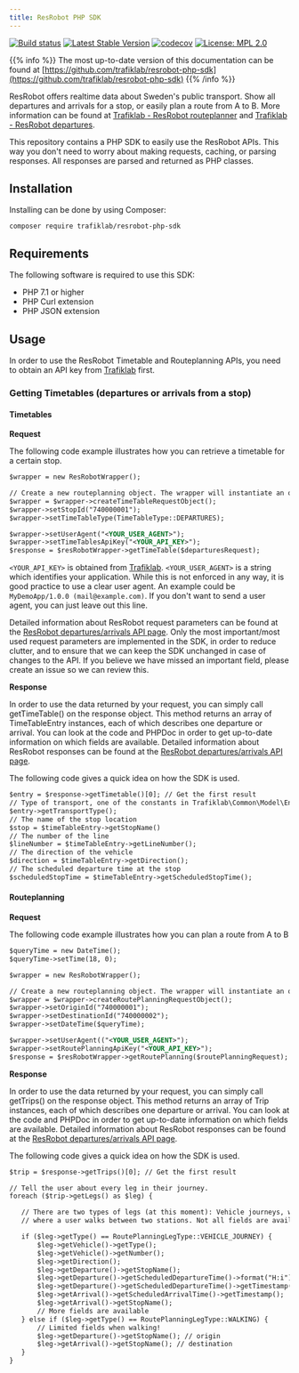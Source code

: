 ```yaml
---
title: ResRobot PHP SDK
---
```


[![Build status](https://travis-ci.com/trafiklab/resrobot-php-sdk.svg?branch=master)](https://travis-ci.com/trafiklab/resrobot-php-sdk) [![Latest Stable Version](https://poser.pugx.org/trafiklab/resrobot-php-sdk/v/stable)](https://packagist.org/packages/trafiklab/resrobot-php-sdk) [![codecov](https://codecov.io/gh/trafiklab/resrobot-php-sdk/branch/master/graph/badge.svg)](https://codecov.io/gh/trafiklab/resrobot-php-sdk) [![License: MPL 2.0](https://img.shields.io/badge/License-MPL%202.0-brightgreen.svg)](https://opensource.org/licenses/MPL-2.0)

{{% info %}} The most up-to-date version of this documentation can be found
at [https://github.com/trafiklab/resrobot-php-sdk](https://github.com/trafiklab/resrobot-php-sdk)
{{% /info %}}

ResRobot offers realtime data about Sweden's public transport. Show all departures and arrivals for a stop, or easily
plan a route from A to B. More information can be found
at [Trafiklab - ResRobot routeplanner](https://www.trafiklab.se/api/trafiklab-apis/resrobot-reseplanerare)
and [Trafiklab - ResRobot departures](https://www.trafiklab.se/api/trafiklab-apis/resrobot-reseplanerare).

This repository contains a PHP SDK to easily use the ResRobot APIs. This way you don't need to worry about making
requests, caching, or parsing responses. All responses are parsed and returned as PHP classes.

## Installation

Installing can be done by using Composer:

`composer require trafiklab/resrobot-php-sdk`

## Requirements

The following software is required to use this SDK:

* PHP 7.1 or higher
* PHP Curl extension
* PHP JSON extension

## Usage

In order to use the ResRobot Timetable and Routeplanning APIs, you need to obtain an API key
from [Trafiklab](https://trafiklab.se) first.

### Getting Timetables (departures or arrivals from a stop)

#### Timetables

**Request**

The following code example illustrates how you can retrieve a timetable for a certain stop.

```xml
$wrapper = new ResRobotWrapper();

// Create a new routeplanning object. The wrapper will instantiate an object of the interface type.
$wrapper = $wrapper->createTimeTableRequestObject();
$wrapper->setStopId("740000001");
$wrapper->setTimeTableType(TimeTableType::DEPARTURES);

$wrapper->setUserAgent("<YOUR_USER_AGENT>");
$wrapper->setTimeTablesApiKey("<YOUR_API_KEY>");
$response = $resRobotWrapper->getTimeTable($departuresRequest);
```

`<YOUR_API_KEY>` is obtained from [Trafiklab](https://trafiklab.se). `<YOUR_USER_AGENT>` is a string which identifies
your application. While this is not enforced in any way, it is good practice to use a clear user agent. An example could
be `MyDemoApp/1.0.0 (mail@example.com)`. If you don't want to send a user agent, you can just leave out this line.

Detailed information about ResRobot request parameters can be found at
the [ResRobot departures/arrivals API page](https://www.trafiklab.se/api/trafiklab-apis/resrobot-reseplanerare). Only the most
important/most used request parameters are implemented in the SDK, in order to reduce clutter, and to ensure that we can
keep the SDK unchanged in case of changes to the API. If you believe we have missed an important field, please create an
issue so we can review this.

**Response**

In order to use the data returned by your request, you can simply call getTimeTable() on the response object. This
method returns an array of TimeTableEntry instances, each of which describes one departure or arrival. You can look at
the code and PHPDoc in order to get up-to-date information on which fields are available. Detailed information about
ResRobot responses can be found at
the [ResRobot departures/arrivals API page](https://www.trafiklab.se/api/trafiklab-apis/resrobot-reseplanerare).

The following code gives a quick idea on how the SDK is used.

```xml
$entry = $response->getTimetable()[0]; // Get the first result
// Type of transport, one of the constants in Trafiklab\Common\Model\Enum\TransportType
$entry->getTransportType();
// The name of the stop location
$stop = $timeTableEntry->getStopName()
// The number of the line
$lineNumber = $timeTableEntry->getLineNumber();
// The direction of the vehicle
$direction = $timeTableEntry->getDirection();
// The scheduled departure time at the stop
$scheduledStopTime = $timeTableEntry->getScheduledStopTime();
```

#### Routeplanning

**Request**

The following code example illustrates how you can plan a route from A to B

```xml
$queryTime = new DateTime();
$queryTime->setTime(18, 0);

$wrapper = new ResRobotWrapper();

// Create a new routeplanning object. The wrapper will instantiate an object of the interface type.
$wrapper = $wrapper->createRoutePlanningRequestObject();
$wrapper->setOriginId("740000001");
$wrapper->setDestinationId("740000002");
$wrapper->setDateTime($queryTime);

$wrapper->setUserAgent(("<YOUR_USER_AGENT>");
$wrapper->setRoutePlanningApiKey("<YOUR_API_KEY>");
$response = $resRobotWrapper->getRoutePlanning($routePlanningRequest);
```

**Response**

In order to use the data returned by your request, you can simply call getTrips() on the response object. This method
returns an array of Trip instances, each of which describes one departure or arrival. You can look at the code and
PHPDoc in order to get up-to-date information on which fields are available. Detailed information about ResRobot
responses can be found at
the [ResRobot departures/arrivals API page](https://www.trafiklab.se/api/trafiklab-apis/resrobot-reseplanerare).

The following code gives a quick idea on how the SDK is used.

```xml
$trip = $response->getTrips()[0]; // Get the first result

// Tell the user about every leg in their journey.
foreach ($trip->getLegs() as $leg) {

   // There are two types of legs (at this moment): Vehicle journeys, where a vehicle is used, or walking parts
   // where a user walks between two stations. Not all fields are available for walking parts, so we need to handle them differently.

   if ($leg->getType() == RoutePlanningLegType::VEHICLE_JOURNEY) {
       $leg->getVehicle()->getType();
       $leg->getVehicle()->getNumber();
       $leg->getDirection();
       $leg->getDeparture()->getStopName();
       $leg->getDeparture()->getScheduledDepartureTime()->format("H:i");
       $leg->getDeparture()->getScheduledDepartureTime()->getTimestamp();
       $leg->getArrival()->getScheduledArrivalTime()->getTimestamp();
       $leg->getArrival()->getStopName();
       // More fields are available
   } else if ($leg->getType() == RoutePlanningLegType::WALKING) {
       // Limited fields when walking!
       $leg->getDeparture()->getStopName(); // origin
       $leg->getArrival()->getStopName(); // destination
   }
}
```
